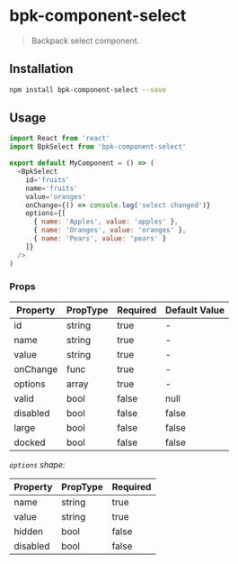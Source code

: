 # bpk-component-select

> Backpack select component.

## Installation

```sh
npm install bpk-component-select --save
```

## Usage

```js
import React from 'react'
import BpkSelect from 'bpk-component-select'

export default MyComponent = () => (
  <BpkSelect
    id='fruits'
    name='fruits'
    value='oranges'
    onChange={() => console.log('select changed')}
    options={[
      { name: 'Apples', value: 'apples' },
      { name: 'Oranges', value: 'oranges' },
      { name: 'Pears', value: 'pears' }
    ]}
  />
)
```

### Props

| Property  | PropType | Required | Default Value |
| --------- | -------- | -------- | ------------- |
| id        | string   | true     | -             |
| name      | string   | true     | -             |
| value     | string   | true     | -             |
| onChange  | func     | true     | -             |
| options   | array    | true     | -             |
| valid     | bool     | false    | null          |
| disabled  | bool     | false    | false         |
| large     | bool     | false    | false         |
| docked    | bool     | false    | false         |

*`options` shape:*

| Property  | PropType | Required |
| --------- | -------- | -------- |
| name      | string   | true     |
| value     | string   | true     |
| hidden    | bool     | false    |
| disabled  | bool     | false    |
